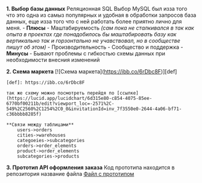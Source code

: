 **1. Выбор базы данных**
    Реляционная SQL
    Выбор MySQL был изза того что это одна из самыз популярных и удобная в обработки запросов база данных, еще изза того что с ней работать более приятно лично для меня. 
    - **Плюсы**
        - Маштабируемость *(сам пока не сталкивался в так как опыта в проектах где понадобилось бы маштабировать базу как вертикально так и горзонтально не учавствовал, но в сообществе пишут об этом)* 
        - Производительность
        - Сообщество и поддержка
    - **Минусы**
        - Бывают проблемы с гибкостью схемы данных при необходимости внесния изменений

**2. Схема маркета**
    [!\[Схема маркета\](https://ibb.co/6rDbc8F)][def]

    [def]: https://ibb.co/6rDbc8F

    так же схему можно посмотреть перейдя по [ссылке](https://lucid.app/lucidchart/6d315e80-c854-4075-85ee-6770bf00211b/edit?viewport_loc=-2571%2C-549%2C2560%2C1254%2C0_0&invitationId=inv_7f3550e0-2644-4a06-bf71-c36bbbb8285f)

    **Связи между таблицами**
        users->orders
        cities->warehouses
        categoeies->subcategories
        orders->order_elements
        product->order_elements
        subcategories->products

**3. Прототип API оформления заказа**
    Код прототипа находится в репозитория название файла [Файл с прототипом](market_proto.php)
